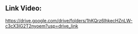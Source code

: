 ## Link Video: 
https://drive.google.com/drive/folders/1hKQrz6lhkecHZnLW-c3cX3IG2T2nyoem?usp=drive_link